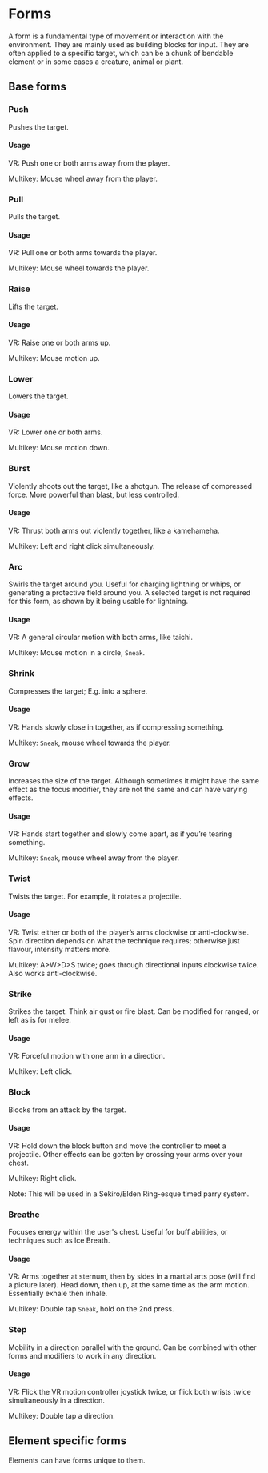 # Forms

A form is a fundamental type of movement or interaction with the environment.
They are mainly used as building blocks for input.
They are often applied to a specific target,
which can be a chunk of bendable element
or in some cases a creature, animal or plant.

## Base forms

### Push

Pushes the target.

#### Usage
VR: Push one or both arms away from the player.

Multikey: Mouse wheel away from the player.

### Pull

Pulls the target.

#### Usage
VR: Pull one or both arms towards the player.

Multikey: Mouse wheel towards the player.

### Raise
Lifts the target.

#### Usage
VR: Raise one or both arms up.

Multikey: Mouse motion up.

### Lower
Lowers the target.

#### Usage
VR: Lower one or both arms.

Multikey: Mouse motion down.

### Burst

Violently shoots out the target, like a shotgun. The release of compressed force. More powerful than blast, but less controlled.

#### Usage
VR: Thrust both arms out violently together, like a kamehameha.

Multikey: Left and right click simultaneously.

### Arc

Swirls the target around you. Useful for charging lightning or whips, or generating a protective field around you. A selected target is not required for this form, as shown by it being usable for lightning.

#### Usage
VR: A general circular motion with both arms, like taichi.

Multikey: Mouse motion in a circle, `Sneak`.

### Shrink

Compresses the target; E.g. into a sphere.

#### Usage
VR: Hands slowly close in together, as if compressing something.

Multikey: `Sneak`, mouse wheel towards the player.

### Grow

Increases the size of the target. Although sometimes it might have the same effect as the focus modifier, they are not the same and can have varying effects.

#### Usage
VR: Hands start together and slowly come apart, as if you’re tearing something.

Multikey: `Sneak`, mouse wheel away from the player.

### Twist

Twists the target. For example, it rotates a projectile.

#### Usage
VR: Twist either or both of the player’s arms clockwise or anti-clockwise. 
Spin direction depends on what the technique requires; otherwise just flavour, 
intensity matters more.

Multikey: A>W>D>S twice; goes through directional inputs clockwise twice. 
Also works anti-clockwise.

### Strike

Strikes the target. Think air gust or fire blast. Can be modified for ranged, or left as is for melee.

#### Usage
VR: Forceful motion with one arm in a direction.

Multikey: Left click.

### Block

Blocks from an attack by the target.

#### Usage
VR: Hold down the block button and move the controller to meet a projectile. 
Other effects can be gotten by crossing your arms over your chest.

Multikey: Right click.

Note: This will be used in a Sekiro/Elden Ring-esque timed parry system.

### Breathe

Focuses energy within the user's chest. Useful for buff abilities, or techniques
such as Ice Breath.

#### Usage
VR: Arms together at sternum, then by sides in a martial arts pose (will find a picture later). 
Head down, then up, at the same time as the arm motion. Essentially exhale then inhale.

Multikey: Double tap `Sneak`, hold on the 2nd press.

### Step
Mobility in a direction parallel with the ground. 
Can be combined with other forms and modifiers to work in any direction.

#### Usage
VR: Flick the VR motion controller joystick twice, or flick both wrists twice simultaneously in a direction.

Multikey: Double tap a direction.

## Element specific forms

Elements can have forms unique to them.
